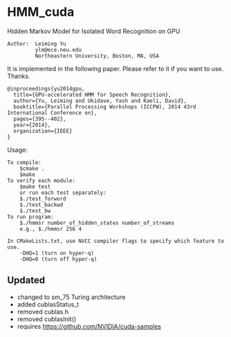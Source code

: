 # HMM_cuda
Hidden Markov Model for Isolated Word Recognition on GPU
```
Author:  Leiming Yu
         ylm@ece.neu.edu
         Northeastern University, Boston, MA, USA
```

It is implemented in the following paper. Please refer to it if you want to use. Thanks.

```
@inproceedings{yu2014gpu,
  title={GPU-accelerated HMM for Speech Recognition},
  author={Yu, Leiming and Ukidave, Yash and Kaeli, David},
  booktitle={Parallel Processing Workshops (ICCPW), 2014 43rd International Conference on},
  pages={395--402},
  year={2014},
  organization={IEEE}
}
```

Usage:
```
To compile:
	$cmake .
	$make
To verify each module:
	$make test
	or run each test separately:
	$./test_forword
	$./test_backwd
	$./test_bw
To run program:
	$./hmmsr number_of_hidden_states number_of_streams
	e.g., $./hmmsr 256 4

In CMakeLists.txt, use NVCC compiler flags to specify which feature to use.
	-DHQ=1 (turn on hyper-q)
	-DHQ=0 (turn off hyper-q)
```

## Updated
* changed to sm_75 Turing architecture
* added cublasStatus_t
* removed cublas.h
* removed cublasInit()
* requires https://github.com/NVIDIA/cuda-samples